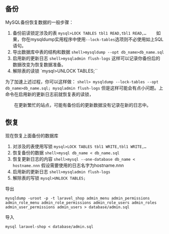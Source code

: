 
## 备份
MySQL备份恢复数据的一般步骤：
1. 备份前读锁定涉及的表
`mysql>LOCK TABLES tbl1 READ,tbl1 READ,…`
　　如果，你在mysqldump实用程序中使用`--lock-tables`选项则不必使用如上SQL语句。
2. 导出数据库中表的结构和数据
```shell>mysqldump --opt db_name>db_name.sql```
3. 启用新的更新日志
`shell>mysqladmin flush-logs`
这样可以记录你备份后的数据改变为恢复数据准备。
4. 解除表的读锁
`mysql>UNLOCK TABLES;``

为了加速上述过程，你可以这样做：
`shell> mysqldump --lock-tables --opt db_name>db_name.sql; mysqladmin flush-logs`
但是这样可能会有点小问题。上命令在启用新的更新日志前就恢复表的读锁，

　　在更新繁忙的站点，可能有备份后的更新数据没有记录在新的日志中。
　　
## 恢复
现在恢复上面备份的数据库
1. 对涉及的表使用写锁
`mysql>LOCK TABLES tbl1 WRITE,tbl1 WRITE,…`
2. 恢复备份的数据
`shell>mysql db_name < db_name.sql`
3. 恢复更新日志的内容
`shell>mysql --one-database db_name < hostname.nnn`
假设需要使用的日志名字为hostname.nnn
4. 启用新的更新日志
`shell>mysqladmin flush-logs`
5. 解除表的写锁
`mysql>UNLOCK TABLES;`



导出
```
mysqldump -uroot -p -t laravel_shop admin_menu admin_permissions admin_role_menu admin_role_permissions admin_role_users admin_roles admin_user_permissions admin_users > database/admin.sql
```

导入
```
mysql laravel-shop < database/admin.sql

```

